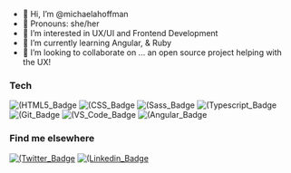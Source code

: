 - 👋 Hi, I’m @michaelahoffman
- 🙂 Pronouns: she/her
- 👀 I’m interested in UX/UI and Frontend Development
- 🌱 I’m currently learning Angular, & Ruby
- 💞️ I’m looking to collaborate on ... an open source project helping with the UX! 

### Tech ### 

![(HTML5_Badge](https://camo.githubusercontent.com/2fad14d202b24de54ef28fb28fc41b3fe661fc22ca72ab6045ed280d277bb536/68747470733a2f2f696d672e736869656c64732e696f2f62616467652f2d48544d4c352d4533344632363f7374796c653d666c6174266c6f676f3d68746d6c35266c6f676f436f6c6f723d7768697465) ![(CSS_Badge](https://camo.githubusercontent.com/106cfcc1bea1938e98f03e1291b18f30091ec44513da900b54f988416824d3b7/68747470733a2f2f696d672e736869656c64732e696f2f62616467652f2d435353332d3135373242363f7374796c653d666c6174266c6f676f3d63737333266c6f676f436f6c6f723d7768697465) ![(Sass_Badge](https://camo.githubusercontent.com/f2ec0c17c86b1f972b60ed9a58a325e2bd41ccd110be1db9a723623de15fdfc7/68747470733a2f2f696d672e736869656c64732e696f2f62616467652f2d536173732d6363363639393f7374796c653d666c6174266c6f676f3d73617373266c6f676f436f6c6f723d666666666666) ![(Typescript_Badge](https://img.shields.io/badge/Typescript-3178c6?style=flat-square&lableColor=1ca0f1&logo=typescript&logoColor=white)
![(Git_Badge](https://camo.githubusercontent.com/ca51e630ca5d23785b14d5122a126bd79bb31c6eb3a9cc3bec2807e4fb2769be/687474703a2f2f696d672e736869656c64732e696f2f62616467652f2d4769742d4631353032463f7374796c653d666c6174266c6f676f3d676974266c6f676f436f6c6f723d464646464646) ![(VS_Code_Badge](https://camo.githubusercontent.com/dcba282d85f141d78beb44a3a4f48c7f929f3ac7aaedd77a490e7a64fdcf2096/687474703a2f2f696d672e736869656c64732e696f2f62616467652f2d5653253230436f64652d3030374143433f7374796c653d666c6174266c6f676f3d76697375616c25323073747564696f253230636f6465266c6f676f436f6c6f723d7768697465) ![(Angular_Badge](https://img.shields.io/badge/Angular-DD0031?style=flat-square&lableColor=red&logo=angular&logoColor=white)

### Find me elsewhere ### 

[![(Twitter_Badge](https://img.shields.io/badge/Twitter-1ca0f1?style=flat-square&lableColor=1ca0f1&logo=twitter&logoColor=white&link=https://twitter.com/md_hoffman)](https://twitter.com/md_hoffman) [![(Linkedin_Badge](https://img.shields.io/badge/Linkedin-blue?style=flat-square&lableColor=1ca0f1&logo=Linkedin&logoColor=white&link=https://www.linkedin.com/in/michaeladhoffman/)](https://www.linkedin.com/in/michaeladhoffman/)
